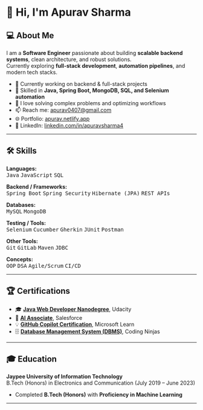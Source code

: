 # 👋 Hi, I'm Apurav Sharma

## 💻 About Me
I am a **Software Engineer** passionate about building **scalable backend systems**, clean architecture, and robust solutions.  
Currently exploring **full-stack development**, **automation pipelines**, and modern tech stacks.  

- 🔭 Currently working on backend & full-stack projects  
- 🌱 Skilled in **Java, Spring Boot, MongoDB, SQL, and Selenium automation**  
- 💬 I love solving complex problems and optimizing workflows  
- 📫 Reach me: [apurav0407@gmail.com](mailto:apurav0407@gmail.com)  
- 🌐 Portfolio: [apurav.netlify.app](https://apurav.netlify.app/)  
- 🔗 LinkedIn: [linkedin.com/in/apuravsharma4](https://www.linkedin.com/in/apuravsharma4/)

---

## 🛠 Skills

**Languages:**  
<kbd>Java</kbd> <kbd>JavaScript</kbd> <kbd>SQL</kbd>  

**Backend / Frameworks:**  
<kbd>Spring Boot</kbd> <kbd>Spring Security</kbd> <kbd>Hibernate (JPA)</kbd> <kbd>REST APIs</kbd>  

**Databases:**  
<kbd>MySQL</kbd> <kbd>MongoDB</kbd>  

**Testing / Tools:**  
<kbd>Selenium</kbd> <kbd>Cucumber</kbd> <kbd>Gherkin</kbd> <kbd>JUnit</kbd> <kbd>Postman</kbd>  

**Other Tools:**  
<kbd>Git</kbd> <kbd>GitLab</kbd> <kbd>Maven</kbd> <kbd>JDBC</kbd>  

**Concepts:**  
<kbd>OOP</kbd> <kbd>DSA</kbd> <kbd>Agile/Scrum</kbd> <kbd>CI/CD</kbd>  

---

## 🏆 Certifications

- 🎓 **[Java Web Developer Nanodegree](https://www.udacity.com/certificate/e/c3e25e36-62de-11f0-b718-93531146e99e)**, Udacity  
- 🤖 **[AI Associate](https://sforce.co/verifycerts)**, Salesforce  
- 💡 **[GitHub Copilot Certification](https://learn.microsoft.com/en-us/users/apuravsharma-4753/credentials/certification/github-copilot?wt.mc_id=certnurture_eml1_email_wwl&tab=credentials-tab)**, Microsoft Learn  
- 🗄 **[Database Management System (DBMS)](https://certificate.codingninjas.com/verify/781855c17d26088f)**, Coding Ninjas  

---

## 🎓 Education

**Jaypee University of Information Technology**  
B.Tech (Honors) in Electronics and Communication (July 2019 – June 2023)  

- Completed **B.Tech (Honors)** with **Proficiency in Machine Learning**  

---
